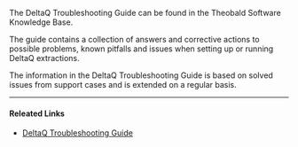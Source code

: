 The DeltaQ Troubleshooting Guide can be found in the Theobald Software Knowledge Base.

The guide contains a collection of answers and corrective actions to possible problems, known pitfalls and issues when setting up or running DeltaQ extractions.

The information in the DeltaQ Troubleshooting Guide is based on solved issues from support cases and is extended on a regular basis. 

****
#### Releated Links
- [DeltaQ Troubleshooting Guide](https://kb.theobald-software.com/troubleshooting/deltaq-troubleshooting-guide)